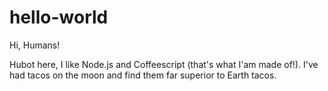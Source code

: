 # hello-world

Hi, Humans!

Hubot here, I like Node.js and Coffeescript (that's what I'am made of!).
I've had tacos on the moon and find them far superior to Earth tacos. 
